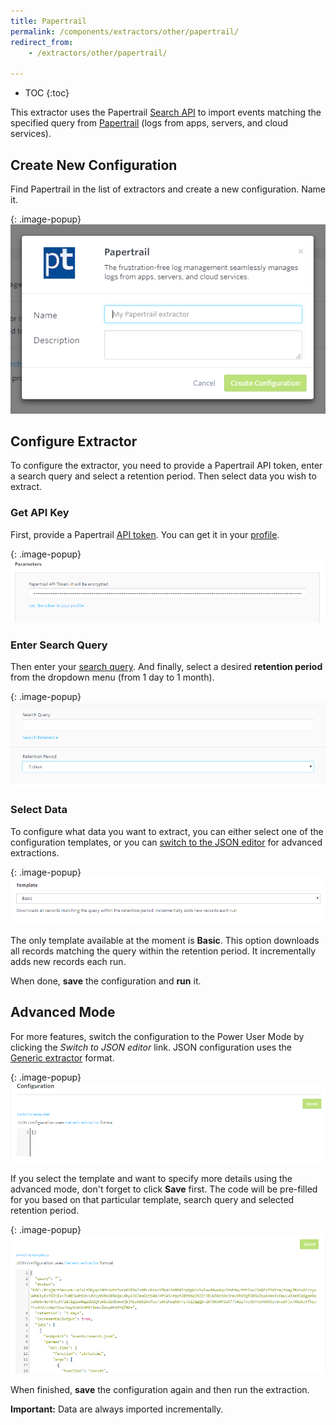 ```yaml
---
title: Papertrail
permalink: /components/extractors/other/papertrail/
redirect_from:
    - /extractors/other/papertrail/

---
```


* TOC
{:toc}

This extractor uses the Papertrail [Search API](https://help.papertrailapp.com/kb/how-it-works/search-api)
to import events matching the specified query from [Papertrail](https://papertrailapp.com/) 
(logs from apps, servers, and cloud services).

## Create New Configuration
Find Papertrail in the list of extractors and create a new configuration. Name it.

{: .image-popup}
![Screenshot - New configuration](/components/extractors/other/papertrail/01-new_configuration.png)

## Configure Extractor
To configure the extractor, you need to provide a Papertrail API token, enter a search query and select a retention period.
Then select data you wish to extract.

### Get API Key
First, provide a Papertrail [API token](https://help.papertrailapp.com/kb/how-it-works/http-api#authentication).
You can get it in your [profile](https://papertrailapp.com/account/profile).

{: .image-popup}
![Screenshot - API token](/components/extractors/other/papertrail/02-token.png)

### Enter Search Query
Then enter your [search query](https://help.papertrailapp.com/kb/how-it-works/search-syntax/#quick-reference). 
And finally, select a desired **retention period** from the dropdown menu (from 1 day to 1 month).

{: .image-popup}
![Screenshot - Search query](/components/extractors/other/papertrail/03-query.png)

### Select Data
To configure what data you want to extract, you can either select one of the configuration templates, 
or you can [switch to the JSON editor](/components/extractors/other/papertrail/#advanced-mode) for advanced extractions.  

{: .image-popup}
![Screenshot - Template](/components/extractors/other/papertrail/04-template.png)

The only template available at the moment is **Basic**. 
This option downloads all records matching the query within the retention period. It incrementally adds new records each run.

When done, **save** the configuration and **run** it.

## Advanced Mode 
For more features, switch the configuration to the Power User Mode by clicking the *Switch to JSON editor* link.
JSON configuration uses the [Generic extractor](https://developers.keboola.com/extend/generic-extractor/) format.

{: .image-popup}
![Screenshot - Advanced mode](/components/extractors/other/papertrail/05-advanced-mode.png)

If you select the template and want to specify more details using the advanced mode, don't forget to click
**Save** first. The code will be pre-filled for you based on that particular template, search query and selected retention period.

{: .image-popup}
![Screenshot - Pre-filled JSON](/components/extractors/other/papertrail/06-prefilled-json.png)

When finished, **save** the configuration again and then run the extraction.

**Important:** Data are always imported incrementally.